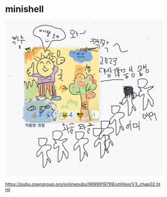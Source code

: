 # minishell
![hyeoncheol](wow.png)

https://pubs.opengroup.org/onlinepubs/9699919799/utilities/V3_chap02.html
